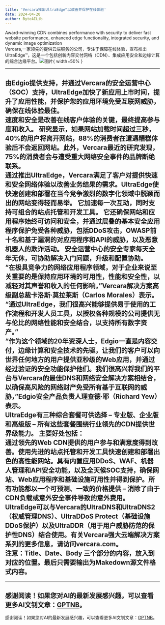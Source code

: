 ```yaml
---
title: 'Vercara推出UltraEdge™以改善并保护在线体验'
date: 2024-04-20
author: ByteAILib
---
```


Award-winning CDN combines performance with security to deliver fast website performance, enhanced edge functionality, integrated security, and dynamic image optimization  
Vercara,一家领先的提供云端服务的公司，专注于保障在线体验，宣布推出UltraEdge™，这是一个包括创新内容交付网络（CDN）、集成应用安全和边缘计算的综合边缘平台。![图片](https://ai-techpark.com/wp-content/uploads/2020/06/Buyer-Guide-500x281-1.jpg){ width=50% }

---
由Edgio提供支持，并通过Vercara的安全运营中心（SOC）支持，UltraEdge加快了新应用上市时间，提升了应用性能，并保护您的应用环境免受互联网威胁，确保在线体验最佳。  
速度和安全是改善在线客户体验的关键，最终提高参与度和收入。 研究显示，如果网站加载时间超过三秒，40%的用户将离开网站，88%的消费者在遭遇糟糕体验后不会返回网站。此外，Vercara最近的研究发现，75%的消费者会与遭受重大网络安全事件的品牌断绝联系。  
通过推出UltraEdge，Vercara满足了客户对提供快速和安全网络体验以改善业务结果的需求。UltraEdge使快速创建和部署在当今竞争激烈的数字化领域中脱颖而出的网站变得轻而易举。 它加速每一次互动，同时支持可组合的站点托管和开发工具。 它还确保网站和应用程序始终可访问和安全，并通过层叠的基本安全应用程序保护免受各种威胁，包括DDoS攻击，OWASP前十名和基于漏洞的对应用程序和API的威胁，以及恶意机器人的欺诈活动。 安全运营中心的安全专家每天全年无休，可协助解决入门问题，升级和配置协助。  
“在极具竞争力的网络应用程序领域，对于企业来说至关重要的是保持应用环境的可用性，性能和安全性，以减轻对其声誉和收入的任何影响，”Vercara解决方案高级副总裁卡洛斯·莫拉莱斯（Carlos Morales）表示。 “通过UltraEdge，我们很高兴能够提供易于使用的工作流程和开发人员工具，以授权各种规模的公司提供无与伦比的网络性能和安全结合，以支持所有数字资产。”  
“作为这个领域的20年资深人士，Edgio一直是内容交付，边缘计算和安全技术的先驱，让我们的客户可以向世界任何地方的用户提供亚秒级的Web应用，并通过经过验证的安全功能保护他们。我们很高兴将我们的平台与Vercara的最佳DNS和网络安全解决方案相结合，以确保高风险的网络财产免受所有基于互联网的威胁，”Edgio安全产品负责人理查德·耶（Richard Yew）表示。  
UltraEdge有三种综合套餐可供选择 – 专业版、企业版和高级版 – 所有这些套餐围绕行业领先的CDN提供世界级能力。 主要好处包括：  
通过领先的Web CDN提供的用户参与和满意度得到改善。使用先进的站点托管和开发工具快速创建和部署出色的高性能网站。具有内置应用DDoS、WAF、机器人管理和API安全功能，以及全天候SOC支持，确保网站、Web应用程序和基础设施可用性并得到保护。所有功能都以一个可预测、一致的价格提供 – 消除了由于CDN负载或意外安全事件导致的意外费用。  
UltraEdge可以与Vercara的UltraDNS和UltraDNS2（权威管理DNS）、UltraDDoS Protect（基础设施DDoS保护）以及UltraDDR（用于用户威胁防范的保护性DNS）结合使用。有关Vercara强大云端解决方案系列的更多信息，请访问vercara.com。  
注意：Title、Date、Body 三个部分的内容，放入到对应的位置。最后只需要输出为Makedown源文件格式内容。
---

---
感谢阅读！如果您对AI的最新发展感兴趣，可以查看更多AI文钊文章：[GPTNB](https://gptnb.com)。
---
感谢阅读！如果您对AI的最新发展感兴趣，可以查看更多AI文钊文章：[GPTNB](https://gptnb.com)。